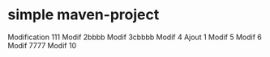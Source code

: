 # simple maven-project
Modification 111
Modif 2bbbb
Modif 3cbbbb
Modif 4
Ajout 1
Modif 5
Modif 6
Modif 7777
Modif 10
